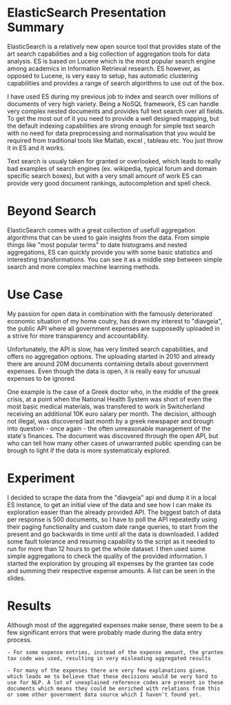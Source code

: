 ElasticSearch Presentation Summary
==================================
ElasticSearch is a relatively new open source tool that provides state of the art search capabilities and a big collection of aggregation tools for data analysis. ES is based on Lucene which is the most popular search engine among academics in Information Retrieval research. ES however, as opposed to Lucene, is very easy to setup, has automatic clustering capabilities and provides a range of search algorithms to use out of the box. 

I have used ES during my previous job to index and search over millions of documents of very high variety. Being a NoSQL framework, ES can handle very complex nested documents and provides full text search over all fields. To get the most out of it you need to provide a well designed mapping, but the default indexing capabilities are strong enough for simple text search with no need for data preprocessing and normalisation that you would be required from traditional tools like Matlab, excel , tableau etc. You just throw it in ES and it works.

Text search is usualy taken for granted or overlooked, which leads to really bad examples of search engines (ex. wikipedia, typical forum and domain specific search boxes), but with a very small amount of work ES can provide very good document rankings, autocompletion and spell check.

Beyond Search
=============
ElasticSearch comes with a great collection of usefull aggregation algorithms that can be used to gain insights from the data. From simple things like "most popular terms" to date histograms and nested aggregations, ES can quickly provide you with some basic statistics and interesting transformations. You can see it as a middle step between simple search and more complex machine learning methods.

Use Case
========
My passion for open data in combination with the famously deteriorated economic situation of my home coutry, has drawn my interest to "diavgeia", the public API where all government expenses are supposedly uploaded in a strive for more transparency and accountability. 

Unfortunately, the API is slow, has very limited search capabilities, and offers no aggregation options. The uploading started in 2010 and already there are around 20M documents containing details about government expenses. Even though the data is open, it is really easy for unusual expenses to be ignored.

One example is the case of a Greek doctor who, in the middle of the greek crisis, at a point when the National Health System was short of even the most basic medical materials, was transfered to work in Switcherland receiving an additional 10K euro salary per month. The decision, although not illegal, was discovered last month by a greek newspaper and brough into question - once again - the often unreasonable management of the state's finances. The document was discovered through the open API, but who can tell how many other cases of unwarranted public spending can be brough to light if the data is more systematicaly explored.

Experiment
==========
I decided to scrape the data from the "diavgeia" api and dump it in a local ES instance, to get an initial view of the data and see how I can make its exploration easier than the already provided API. The biggest batch of data per response is 500 documents, so I have to poll the API repeatedly using their paging functionality and custom date range queries, to start from the present and go backwards in time until all the data is downloaded. I added some fault tolerance and resuming capability to the script as it needed to run for more than 12 hours to get the whole dataset. I then used some simple aggregations to check the quality of the provided information. I started the exploration by grouping all expenses by the grantee tax code and summing their respective expense amounts. A list can be seen in the slides.

Results
=======
Although most of the aggregated expenses make sense, there seem to be a few significant errors that were probably made during the data entry process.

    - For some expense entries, instead of the expense amount, the grantee tax code was used, resulting in very misleading aggregated results

    - For many of the expenses there are very few explanations given, which leads me to believe that these decisions would be very hard to use for NLP. A lot of unexplained reference codes are present in these documents which means they could be enriched with relations from this or some other government data source which I haven't found yet.







